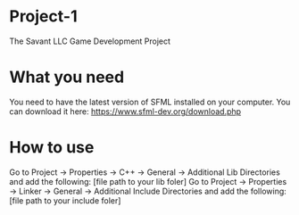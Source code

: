 # Project-1
The Savant LLC Game Development Project

# What you need
You need to have the latest version of SFML installed on your computer. You can download it here: https://www.sfml-dev.org/download.php

# How to use
Go to Project -> Properties -> C++ -> General -> Additional Lib Directories and add the following: [file path to your lib foler]
Go to Project -> Properties -> Linker -> General -> Additional Include Directories and add the following: [file path to your include foler]